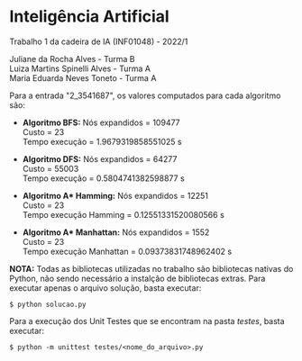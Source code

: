 # Inteligência Artificial
Trabalho 1 da cadeira de IA (INF01048) - 2022/1

Juliane da Rocha Alves - Turma B  
Luiza Martins Spinelli Alves - Turma A  
Maria Eduarda Neves Toneto - Turma A  


Para a entrada "2_3541687", os valores computados para cada algoritmo são:
- **Algoritmo BFS:** Nós expandidos =  109477  
                 Custo =  23  
                 Tempo execução =  1.9679319858551025 s

- **Algoritmo DFS:** Nós expandidos = 64277  
                 Custo = 55003  
                 Tempo execução = 0.5804741382598877 s  
                 
- **Algoritmo A\* Hamming:** Nós expandidos = 12251  
                        Custo = 23  
                        Tempo execução Hamming = 0.12551331520080566 s

- **Algoritmo A\* Manhattan:** Nós expandidos = 1552  
                          Custo = 23  
                          Tempo execução Manhattan = 0.09373831748962402 s
  

**NOTA:** Todas as bibliotecas utilizadas no trabalho são bibliotecas nativas do Python, não sendo necessário a instalção de bibliotecas extras.
Para executar apenas o arquivo solução, basta executar:

```
$ python solucao.py
```

Para a execução dos Unit Testes que se encontram na pasta *testes*, basta executar:
```
$ python -m unittest testes/<nome_do_arquivo>.py
```

